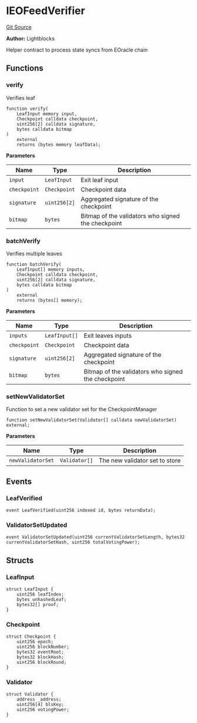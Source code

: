 # IEOFeedVerifier

[Git Source](https://github.com/Eoracle/target-contracts/blob/f4fda3a61e4cccb09ed94cf04c4ed0f0b162d9e8/src/interfaces/IEOFeedVerifier.sol)

**Author:** Lightblocks

Helper contract to process state syncs from EOracle chain

## Functions

### verify

Verifies leaf

```solidity
function verify(
    LeafInput memory input,
    Checkpoint calldata checkpoint,
    uint256[2] calldata signature,
    bytes calldata bitmap
)
    external
    returns (bytes memory leafData);
```

**Parameters**

| Name         | Type         | Description                                        |
| ------------ | ------------ | -------------------------------------------------- |
| `input`      | `LeafInput`  | Exit leaf input                                    |
| `checkpoint` | `Checkpoint` | Checkpoint data                                    |
| `signature`  | `uint256[2]` | Aggregated signature of the checkpoint             |
| `bitmap`     | `bytes`      | Bitmap of the validators who signed the checkpoint |

### batchVerify

Verifies multiple leaves

```solidity
function batchVerify(
    LeafInput[] memory inputs,
    Checkpoint calldata checkpoint,
    uint256[2] calldata signature,
    bytes calldata bitmap
)
    external
    returns (bytes[] memory);
```

**Parameters**

| Name         | Type          | Description                                        |
| ------------ | ------------- | -------------------------------------------------- |
| `inputs`     | `LeafInput[]` | Exit leaves inputs                                 |
| `checkpoint` | `Checkpoint`  | Checkpoint data                                    |
| `signature`  | `uint256[2]`  | Aggregated signature of the checkpoint             |
| `bitmap`     | `bytes`       | Bitmap of the validators who signed the checkpoint |

### setNewValidatorSet

Function to set a new validator set for the CheckpointManager

```solidity
function setNewValidatorSet(Validator[] calldata newValidatorSet) external;
```

**Parameters**

| Name              | Type          | Description                    |
| ----------------- | ------------- | ------------------------------ |
| `newValidatorSet` | `Validator[]` | The new validator set to store |

## Events

### LeafVerified

```solidity
event LeafVerified(uint256 indexed id, bytes returnData);
```

### ValidatorSetUpdated

```solidity
event ValidatorSetUpdated(uint256 currentValidatorSetLength, bytes32 currentValidatorSetHash, uint256 totalVotingPower);
```

## Structs

### LeafInput

```solidity
struct LeafInput {
    uint256 leafIndex;
    bytes unhashedLeaf;
    bytes32[] proof;
}
```

### Checkpoint

```solidity
struct Checkpoint {
    uint256 epoch;
    uint256 blockNumber;
    bytes32 eventRoot;
    bytes32 blockHash;
    uint256 blockRound;
}
```

### Validator

```solidity
struct Validator {
    address _address;
    uint256[4] blsKey;
    uint256 votingPower;
}
```
